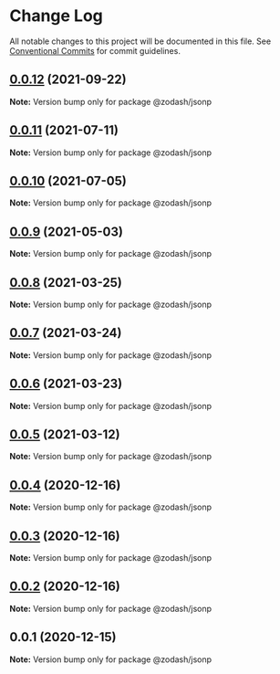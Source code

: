 # Change Log

All notable changes to this project will be documented in this file.
See [Conventional Commits](https://conventionalcommits.org) for commit guidelines.

## [0.0.12](https://github.com/zcorky/zodash/compare/@zodash/jsonp@0.0.11...@zodash/jsonp@0.0.12) (2021-09-22)

**Note:** Version bump only for package @zodash/jsonp





## [0.0.11](https://github.com/zcorky/zodash/compare/@zodash/jsonp@0.0.10...@zodash/jsonp@0.0.11) (2021-07-11)

**Note:** Version bump only for package @zodash/jsonp





## [0.0.10](https://github.com/zcorky/zodash/compare/@zodash/jsonp@0.0.9...@zodash/jsonp@0.0.10) (2021-07-05)

**Note:** Version bump only for package @zodash/jsonp





## [0.0.9](https://github.com/zcorky/zodash/compare/@zodash/jsonp@0.0.8...@zodash/jsonp@0.0.9) (2021-05-03)

**Note:** Version bump only for package @zodash/jsonp





## [0.0.8](https://github.com/zcorky/zodash/compare/@zodash/jsonp@0.0.7...@zodash/jsonp@0.0.8) (2021-03-25)

**Note:** Version bump only for package @zodash/jsonp





## [0.0.7](https://github.com/zcorky/zodash/compare/@zodash/jsonp@0.0.6...@zodash/jsonp@0.0.7) (2021-03-24)

**Note:** Version bump only for package @zodash/jsonp





## [0.0.6](https://github.com/zcorky/zodash/compare/@zodash/jsonp@0.0.5...@zodash/jsonp@0.0.6) (2021-03-23)

**Note:** Version bump only for package @zodash/jsonp





## [0.0.5](https://github.com/zcorky/zodash/compare/@zodash/jsonp@0.0.4...@zodash/jsonp@0.0.5) (2021-03-12)

**Note:** Version bump only for package @zodash/jsonp





## [0.0.4](https://github.com/zcorky/zodash/compare/@zodash/jsonp@0.0.3...@zodash/jsonp@0.0.4) (2020-12-16)

**Note:** Version bump only for package @zodash/jsonp





## [0.0.3](https://github.com/zcorky/zodash/compare/@zodash/jsonp@0.0.2...@zodash/jsonp@0.0.3) (2020-12-16)

**Note:** Version bump only for package @zodash/jsonp





## [0.0.2](https://github.com/zcorky/zodash/compare/@zodash/jsonp@0.0.1...@zodash/jsonp@0.0.2) (2020-12-16)

**Note:** Version bump only for package @zodash/jsonp





## 0.0.1 (2020-12-15)

**Note:** Version bump only for package @zodash/jsonp
